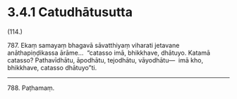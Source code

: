 

# 3.4.1 Catudhātusutta




(114.)

787\. Ekaṃ samayaṃ bhagavā sāvatthiyaṃ viharati jetavane anāthapiṇḍikassa ārāme…  “catasso imā, bhikkhave, dhātuyo. Katamā catasso? Pathavīdhātu, āpodhātu, tejodhātu, vāyodhātu—  imā kho, bhikkhave, catasso dhātuyo”ti.

---

788\. Paṭhamaṃ.





